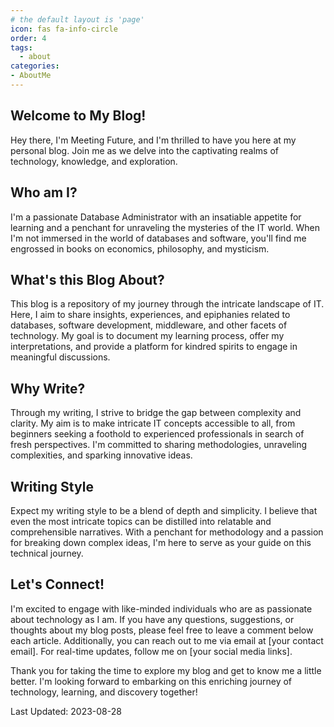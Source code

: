 ```yaml
---
# the default layout is 'page'
icon: fas fa-info-circle
order: 4
tags:
  - about
categories:
- AboutMe
---
```


## **Welcome to My Blog!**

Hey there, I'm Meeting Future, and I'm thrilled to have you here at my personal blog. Join me as we delve into the captivating realms of technology, knowledge, and exploration.

## **Who am I?**

I'm a passionate Database Administrator with an insatiable appetite for learning and a penchant for unraveling the mysteries of the IT world. When I'm not immersed in the world of databases and software, you'll find me engrossed in books on economics, philosophy, and mysticism.

## **What's this Blog About?**

This blog is a repository of my journey through the intricate landscape of IT. Here, I aim to share insights, experiences, and epiphanies related to databases, software development, middleware, and other facets of technology. My goal is to document my learning process, offer my interpretations, and provide a platform for kindred spirits to engage in meaningful discussions.

## **Why Write?**

Through my writing, I strive to bridge the gap between complexity and clarity. My aim is to make intricate IT concepts accessible to all, from beginners seeking a foothold to experienced professionals in search of fresh perspectives. I'm committed to sharing methodologies, unraveling complexities, and sparking innovative ideas.

## **Writing Style**

Expect my writing style to be a blend of depth and simplicity. I believe that even the most intricate topics can be distilled into relatable and comprehensible narratives. With a penchant for methodology and a passion for breaking down complex ideas, I'm here to serve as your guide on this technical journey.

## **Let's Connect!**

I'm excited to engage with like-minded individuals who are as passionate about technology as I am. If you have any questions, suggestions, or thoughts about my blog posts, please feel free to leave a comment below each article. Additionally, you can reach out to me via email at [your contact email]. For real-time updates, follow me on [your social media links].

Thank you for taking the time to explore my blog and get to know me a little better. I'm looking forward to embarking on this enriching journey of technology, learning, and discovery together!

Last Updated: 2023-08-28
